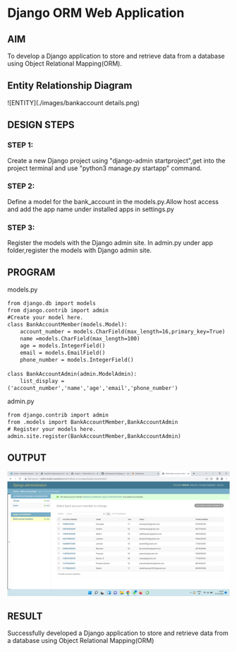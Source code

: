 # Django ORM Web Application

## AIM
To develop a Django application to store and retrieve data from a database using Object Relational
Mapping(ORM).


## Entity Relationship Diagram

![ENTITY](./images/bankaccount details.png)

## DESIGN STEPS

### STEP 1:
Create a new Django project using "django-admin startproject",get into the project terminal and use
"python3 manage.py startapp" command.


### STEP 2:
Define a model for the bank_account  in the models.py.Allow host access and add the app
name under installed apps in settings.py

### STEP 3:
Register the models with the Django admin site. In admin.py under app folder,register the models
with Django admin site.

## PROGRAM
models.py
```
from django.db import models
from django.contrib import admin
#Create your model here.
class BankAccountMember(models.Model):
    account_number = models.CharField(max_length=16,primary_key=True)
    name =models.CharField(max_length=100)
    age = models.IntegerField()
    email = models.EmailField()
    phone_number = models.IntegerField()

class BankAccountAdmin(admin.ModelAdmin):
    list_display = ('account_number','name','age','email','phone_number')
```

admin.py
```
from django.contrib import admin
from .models import BankAccountMember,BankAccountAdmin
# Register your models here.
admin.site.register(BankAccountMember,BankAccountAdmin)
```
## OUTPUT
![OUTPUT](./images/bankaccount.png)


## RESULT
Successfully developed a Django application to store and retrieve data from a database using Object
Relational Mapping(ORM)